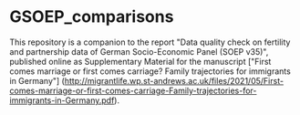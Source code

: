 # GSOEP_comparisons

This repository is a companion to the report "Data quality check on fertility and partnership data of German Socio-Economic Panel (SOEP v35)", published online as Supplementary Material for the manuscript ["First comes marriage or first comes carriage? Family trajectories for immigrants in Germany"] (http://migrantlife.wp.st-andrews.ac.uk/files/2021/05/First-comes-marriage-or-first-comes-carriage-Family-trajectories-for-immigrants-in-Germany.pdf). 


